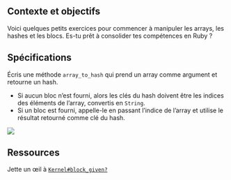 ## Contexte et objectifs

Voici quelques petits exercices pour commencer à manipuler les arrays, les hashes et les blocs. Es-tu prêt à consolider tes compétences en Ruby ?

## Spécifications

Écris une méthode `array_to_hash` qui prend un array comme argument et retourne un hash.

- Si aucun bloc n’est fourni, alors les clés du hash doivent être les indices des éléments de l’array, convertis en `String`.
- Si un bloc est fourni, appelle-le en passant l’indice de l’array et utilise le résultat retourné comme clé du hash.

![](https://raw.githubusercontent.com/lewagon/fullstack-images/master/ruby/array_to_hash.png)

## Ressources

Jette un œil à [`Kernel#block_given?`](http://ruby-doc.org/core/Kernel.html#method-i-block_given-3F)
